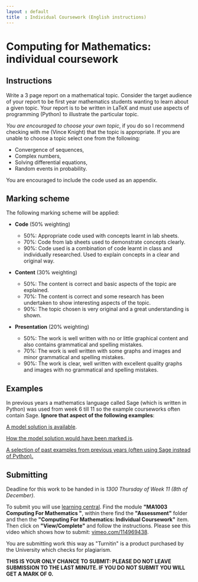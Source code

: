 ```yaml
---
layout : default
title  : Individual Coursework (English instructions)
---
```


# Computing for Mathematics: individual coursework

## Instructions

Write a 3 page report on a mathematical topic. Consider the target audience of
your report to be first year mathematics students wanting to learn about a given
topic. Your report is to be written in LaTeX and must use aspects of programming
(Python) to illustrate the particular topic.

*You are encouraged to choose your own topic*, if you do so I recommend checking
with me (Vince Knight) that the topic is appropriate. If you are unable to
choose a topic select one from the following:

- Convergence of sequences,
- Complex numbers,
- Solving differential equations,
- Random events in probability.

You are encouraged to include the code used as an appendix.

## Marking scheme

The following marking scheme will be applied:

- **Code** (50% weighting)
    - 50%: Appropriate code used with concepts learnt in lab sheets.
    - 70%: Code from lab sheets used to demonstrate concepts clearly.
    - 90%: Code used is a combination of code learnt in class and individually researched. Used to explain concepts in a clear and original way.

- **Content** (30% weighting)
    - 50%: The content is correct and basic aspects of the topic are explained.
    - 70%: The content is correct and some research has been undertaken to show interesting aspects of the topic.
    - 90%: The topic chosen is very original and a great understanding is shown.

- **Presentation** (20% weighting)
    - 50%: The work is well written with no or little graphical content and also contains grammatical and spelling mistakes.
    - 70%: The work is well written with some graphs and images and minor grammatical and spelling mistakes.
    - 90%: The work is clear, well written with excellent quality graphs and images with no grammatical and spelling mistakes.


## Examples

In previous years a mathematics language called Sage (which is written in
Python) was used from week 6 till 11 so the example courseworks often contain
Sage. **Ignore that aspect of the following examples**:

[A model solution is available](http://goo.gl/ly8fdG).

[How the model solution would have been marked
is](https://www.writelatex.com/read/qcjzqvbrmsfq).

[A selection of past examples from previous years (often using Sage instead of
Python).](http://vknight.org/Computing_for_mathematics/Assessment/IndividualCoursework/PastCourseWorks/)


## Submitting

Deadline for this work to be handed in is *1300 Thursday of Week 11 (8th of
December)*.

To submit you will use [learning central](https://learningcentral.cf.ac.uk).
Find the module **"MA1003 Computing For Mathematics "**, within there find the
**"Assessment"** folder and then the **"Computing For Mathematics: Individual
Coursework"** item. Then click on **"View/Complete"** and follow the
instructions. Please see this video which shows how to submit:
[vimeo.com/114969438](https://vimeo.com/114969438).

You are submitting work this way as "Turnitin" is a product purchased by the
University which checks for plagiarism.

**THIS IS YOUR ONLY CHANCE TO SUBMIT: PLEASE DO NOT LEAVE SUBMISSION TO THE LAST
MINUTE. IF YOU DO NOT SUBMIT YOU WILL GET A MARK OF 0.**
